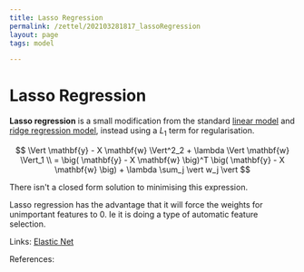 ```yaml
---
title: Lasso Regression
permalink: /zettel/202103281817_lassoRegression
layout: page
tags: model

---
```

# Lasso Regression

**Lasso regression** is a small modification from the standard [linear model](202103141139_linearRegressionModel) and [ridge regression model](202103281806_ridgeRegression),
instead using a $L_1$ term for regularisation.

$$
\Vert \mathbf{y} - X \mathbf{w} \Vert^2_2 + \lambda \Vert \mathbf{w} \Vert_1 \\
= \big( \mathbf{y} - X \mathbf{w} \big)^T \big( \mathbf{y} - X \mathbf{w} \big) + \lambda \sum_j \vert w_j \vert
$$

There isn't a closed form solution to minimising this expression.

Lasso regression has the advantage that it will force the weights for unimportant features to $0$. Ie
it is doing a type of automatic feature selection.

Links: [Elastic Net](202103281827_elasticNetModel)

References: 

